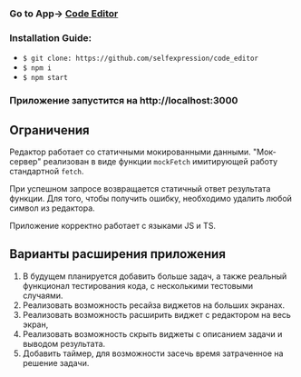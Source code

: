 ### Go to App-> [Code Editor](https://code-editor-react-app-project.vercel.app/)

### Installation Guide:

- `$ git clone: https://github.com/selfexpression/code_editor`
- `$ npm i`
- `$ npm start`

### Приложение запустится на http://localhost:3000

## Ограничения

Редактор работает со статичными мокированными данными.
"Мок-сервер" реализован в виде функции `mockFetch` имитирующей работу стандартной `fetch`.

При успешном запросе возвращается статичный ответ результата функции.
Для того, чтобы получить ошибку, необходимо удалить любой символ из редактора.

Приложение корректно работает с языками JS и TS.

## Варианты расширения приложения

1. В будущем планируется добавить больше задач,
   а также реальный функционал тестирования кода, с несколькими тестовыми случаями.
2. Реализовать возможность ресайза виджетов на больших экранах.
3. Реализовать возможность расширить виджет с редактором на весь экран,
4. Реализовать возможность скрыть виджеты с описанием задачи и выводом результата.
5. Добавить таймер, для возможности засечь время затраченное на решение задачи.
